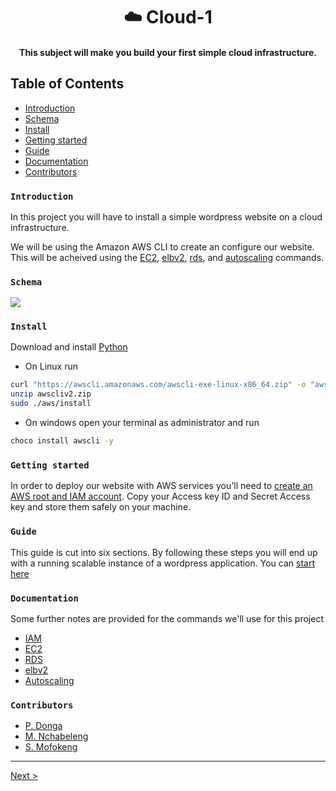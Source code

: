 <div align="center">
   <h1>☁️ Cloud-1</h1>
   <h4>This subject will make you build your first simple cloud infrastructure.</h4>
</div>

## Table of Contents

- [Introduction](#introduction)
- [Schema](#schema)
- [Install](#install)
- [Getting started](#started)
- [Guide](#guide)
- [Documentation](#documentation)
- [Contributors](#contributors)

### `Introduction`

In this project you will have to install a simple wordpress website on a cloud infrastructure.
<br />

We will be using the Amazon AWS CLI to create an configure our website. This will be acheived using the <a href="https://awscli.amazonaws.com/v2/documentation/api/latest/reference/ec2/index.html">EC2</a>, <a href="https://awscli.amazonaws.com/v2/documentation/api/latest/reference/elbv2/index.html">elbv2</a>, <a href="https://awscli.amazonaws.com/v2/documentation/api/latest/reference/rds/index.html">rds</a>, and <a href="https://docs.aws.amazon.com/cli/latest/reference/autoscaling/index.html">autoscaling</a> commands.

### `Schema`

<img src="https://i.imgur.com/n1SIBM3.png" align="center" />

### `Install`

Download and install <a href="https://www.python.org/downloads/">Python</a>

* On Linux run

```bash
curl "https://awscli.amazonaws.com/awscli-exe-linux-x86_64.zip" -o "awscliv2.zip"
unzip awscliv2.zip
sudo ./aws/install
```

* On windows open your terminal as administrator and run

```bash
choco install awscli -y
```

### `Getting started`

In order to deploy our website with AWS services you'll need to <a href="https://portal.aws.amazon.com/gp/aws/developer/registration/index.html?nc2=h_ct&src=default">create an AWS root and IAM account</a>.
Copy your Access key ID and Secret Access key and store them safely on your machine.


### `Guide`

This guide is cut into six sections. By following these steps you will end up with a running scalable instance of a wordpress application.
You can <a href="./guide/iam.md">start here</a>

### `Documentation`

Some further notes are provided for the commands we'll use for this project

* <a href="./documentation/iam.md">IAM</a>
* <a href="#">EC2</a>
* <a href="#">RDS</a>
* <a href="#">elbv2</a>
* <a href="#">Autoscaling</a>

### `Contributors`

* <a href="https://github.com/PhethulwaziD">P. Donga</a>
* <a href="https://github.com/mnchabeleng">M. Nchabeleng</a>
* <a href="https://github.com/samofoke">S. Mofokeng</a>

<hr />
<a href="./guide/iam.md" align="right">
Next &gt;
</a>